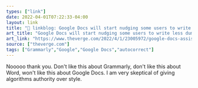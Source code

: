 ```yaml
---
types: ["link"]
date: 2022-04-01T07:22:33-04:00
layout: link
title: "🔗 linkblog: Google Docs will start nudging some users to write less dumbly - The Verge'"
art_title: "Google Docs will start nudging some users to write less dumbly - The Verge"
art_link: "https://www.theverge.com/2022/4/1/23005972/google-docs-assisting-writing-active-voice-concise-inclusive-language-inappropriate-words"
source: ["theverge.com"]
tags: ["Grammarly","Google","Google Docs","autocorrect"]
---
```

Nooooo thank you. Don't like this about Grammarly, don't like this about Word, won't like this about Google Docs. I am very skeptical of giving algorithms authority over style.
